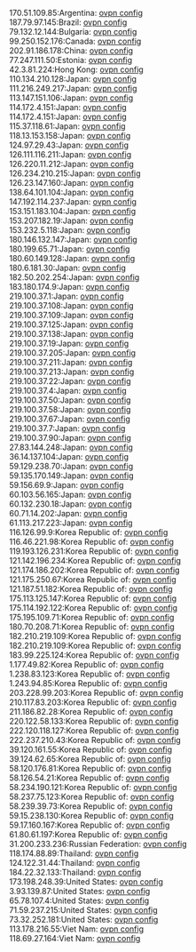 170.51.109.85:Argentina: [ovpn config](vpn/170_51_109_85.ovpn)  
187.79.97.145:Brazil: [ovpn config](vpn/187_79_97_145.ovpn)  
79.132.12.144:Bulgaria: [ovpn config](vpn/79_132_12_144.ovpn)  
99.250.152.176:Canada: [ovpn config](vpn/99_250_152_176.ovpn)  
202.91.186.178:China: [ovpn config](vpn/202_91_186_178.ovpn)  
77.247.111.50:Estonia: [ovpn config](vpn/77_247_111_50.ovpn)  
42.3.81.224:Hong Kong: [ovpn config](vpn/42_3_81_224.ovpn)  
110.134.210.128:Japan: [ovpn config](vpn/110_134_210_128.ovpn)  
111.216.249.217:Japan: [ovpn config](vpn/111_216_249_217.ovpn)  
113.147.151.106:Japan: [ovpn config](vpn/113_147_151_106.ovpn)  
114.172.4.151:Japan: [ovpn config](vpn/114_172_4_151.ovpn)  
114.172.4.151:Japan: [ovpn config](vpn/114_172_4_151.ovpn)  
115.37.118.61:Japan: [ovpn config](vpn/115_37_118_61.ovpn)  
118.13.153.158:Japan: [ovpn config](vpn/118_13_153_158.ovpn)  
124.97.29.43:Japan: [ovpn config](vpn/124_97_29_43.ovpn)  
126.111.116.211:Japan: [ovpn config](vpn/126_111_116_211.ovpn)  
126.220.11.212:Japan: [ovpn config](vpn/126_220_11_212.ovpn)  
126.234.210.215:Japan: [ovpn config](vpn/126_234_210_215.ovpn)  
126.23.147.160:Japan: [ovpn config](vpn/126_23_147_160.ovpn)  
138.64.101.104:Japan: [ovpn config](vpn/138_64_101_104.ovpn)  
147.192.114.237:Japan: [ovpn config](vpn/147_192_114_237.ovpn)  
153.151.183.104:Japan: [ovpn config](vpn/153_151_183_104.ovpn)  
153.207.182.19:Japan: [ovpn config](vpn/153_207_182_19.ovpn)  
153.232.5.118:Japan: [ovpn config](vpn/153_232_5_118.ovpn)  
180.146.132.147:Japan: [ovpn config](vpn/180_146_132_147.ovpn)  
180.199.65.71:Japan: [ovpn config](vpn/180_199_65_71.ovpn)  
180.60.149.128:Japan: [ovpn config](vpn/180_60_149_128.ovpn)  
180.6.181.30:Japan: [ovpn config](vpn/180_6_181_30.ovpn)  
182.50.202.254:Japan: [ovpn config](vpn/182_50_202_254.ovpn)  
183.180.174.9:Japan: [ovpn config](vpn/183_180_174_9.ovpn)  
219.100.37.1:Japan: [ovpn config](vpn/219_100_37_1.ovpn)  
219.100.37.108:Japan: [ovpn config](vpn/219_100_37_108.ovpn)  
219.100.37.109:Japan: [ovpn config](vpn/219_100_37_109.ovpn)  
219.100.37.125:Japan: [ovpn config](vpn/219_100_37_125.ovpn)  
219.100.37.138:Japan: [ovpn config](vpn/219_100_37_138.ovpn)  
219.100.37.19:Japan: [ovpn config](vpn/219_100_37_19.ovpn)  
219.100.37.205:Japan: [ovpn config](vpn/219_100_37_205.ovpn)  
219.100.37.211:Japan: [ovpn config](vpn/219_100_37_211.ovpn)  
219.100.37.213:Japan: [ovpn config](vpn/219_100_37_213.ovpn)  
219.100.37.22:Japan: [ovpn config](vpn/219_100_37_22.ovpn)  
219.100.37.4:Japan: [ovpn config](vpn/219_100_37_4.ovpn)  
219.100.37.50:Japan: [ovpn config](vpn/219_100_37_50.ovpn)  
219.100.37.58:Japan: [ovpn config](vpn/219_100_37_58.ovpn)  
219.100.37.67:Japan: [ovpn config](vpn/219_100_37_67.ovpn)  
219.100.37.7:Japan: [ovpn config](vpn/219_100_37_7.ovpn)  
219.100.37.90:Japan: [ovpn config](vpn/219_100_37_90.ovpn)  
27.83.144.248:Japan: [ovpn config](vpn/27_83_144_248.ovpn)  
36.14.137.104:Japan: [ovpn config](vpn/36_14_137_104.ovpn)  
59.129.238.70:Japan: [ovpn config](vpn/59_129_238_70.ovpn)  
59.135.170.149:Japan: [ovpn config](vpn/59_135_170_149.ovpn)  
59.156.69.9:Japan: [ovpn config](vpn/59_156_69_9.ovpn)  
60.103.56.165:Japan: [ovpn config](vpn/60_103_56_165.ovpn)  
60.132.230.18:Japan: [ovpn config](vpn/60_132_230_18.ovpn)  
60.71.14.202:Japan: [ovpn config](vpn/60_71_14_202.ovpn)  
61.113.217.223:Japan: [ovpn config](vpn/61_113_217_223.ovpn)  
116.126.99.9:Korea Republic of: [ovpn config](vpn/116_126_99_9.ovpn)  
116.46.221.98:Korea Republic of: [ovpn config](vpn/116_46_221_98.ovpn)  
119.193.126.231:Korea Republic of: [ovpn config](vpn/119_193_126_231.ovpn)  
121.142.196.234:Korea Republic of: [ovpn config](vpn/121_142_196_234.ovpn)  
121.174.186.202:Korea Republic of: [ovpn config](vpn/121_174_186_202.ovpn)  
121.175.250.67:Korea Republic of: [ovpn config](vpn/121_175_250_67.ovpn)  
121.187.51.182:Korea Republic of: [ovpn config](vpn/121_187_51_182.ovpn)  
175.113.125.147:Korea Republic of: [ovpn config](vpn/175_113_125_147.ovpn)  
175.114.192.122:Korea Republic of: [ovpn config](vpn/175_114_192_122.ovpn)  
175.195.109.71:Korea Republic of: [ovpn config](vpn/175_195_109_71.ovpn)  
180.70.208.71:Korea Republic of: [ovpn config](vpn/180_70_208_71.ovpn)  
182.210.219.109:Korea Republic of: [ovpn config](vpn/182_210_219_109.ovpn)  
182.210.219.109:Korea Republic of: [ovpn config](vpn/182_210_219_109.ovpn)  
183.99.225.124:Korea Republic of: [ovpn config](vpn/183_99_225_124.ovpn)  
1.177.49.82:Korea Republic of: [ovpn config](vpn/1_177_49_82.ovpn)  
1.238.83.123:Korea Republic of: [ovpn config](vpn/1_238_83_123.ovpn)  
1.243.94.85:Korea Republic of: [ovpn config](vpn/1_243_94_85.ovpn)  
203.228.99.203:Korea Republic of: [ovpn config](vpn/203_228_99_203.ovpn)  
210.117.83.203:Korea Republic of: [ovpn config](vpn/210_117_83_203.ovpn)  
211.186.82.28:Korea Republic of: [ovpn config](vpn/211_186_82_28.ovpn)  
220.122.58.133:Korea Republic of: [ovpn config](vpn/220_122_58_133.ovpn)  
222.120.118.127:Korea Republic of: [ovpn config](vpn/222_120_118_127.ovpn)  
222.237.210.43:Korea Republic of: [ovpn config](vpn/222_237_210_43.ovpn)  
39.120.161.55:Korea Republic of: [ovpn config](vpn/39_120_161_55.ovpn)  
39.124.62.65:Korea Republic of: [ovpn config](vpn/39_124_62_65.ovpn)  
58.120.176.81:Korea Republic of: [ovpn config](vpn/58_120_176_81.ovpn)  
58.126.54.21:Korea Republic of: [ovpn config](vpn/58_126_54_21.ovpn)  
58.234.190.121:Korea Republic of: [ovpn config](vpn/58_234_190_121.ovpn)  
58.237.75.123:Korea Republic of: [ovpn config](vpn/58_237_75_123.ovpn)  
58.239.39.73:Korea Republic of: [ovpn config](vpn/58_239_39_73.ovpn)  
59.15.238.130:Korea Republic of: [ovpn config](vpn/59_15_238_130.ovpn)  
59.17.160.167:Korea Republic of: [ovpn config](vpn/59_17_160_167.ovpn)  
61.80.61.197:Korea Republic of: [ovpn config](vpn/61_80_61_197.ovpn)  
31.200.233.236:Russian Federation: [ovpn config](vpn/31_200_233_236.ovpn)  
118.174.88.89:Thailand: [ovpn config](vpn/118_174_88_89.ovpn)  
124.122.31.44:Thailand: [ovpn config](vpn/124_122_31_44.ovpn)  
184.22.32.133:Thailand: [ovpn config](vpn/184_22_32_133.ovpn)  
173.198.248.39:United States: [ovpn config](vpn/173_198_248_39.ovpn)  
3.93.139.87:United States: [ovpn config](vpn/3_93_139_87.ovpn)  
65.78.107.4:United States: [ovpn config](vpn/65_78_107_4.ovpn)  
71.59.237.215:United States: [ovpn config](vpn/71_59_237_215.ovpn)  
73.32.252.181:United States: [ovpn config](vpn/73_32_252_181.ovpn)  
113.178.216.55:Viet Nam: [ovpn config](vpn/113_178_216_55.ovpn)  
118.69.27.164:Viet Nam: [ovpn config](vpn/118_69_27_164.ovpn)  
